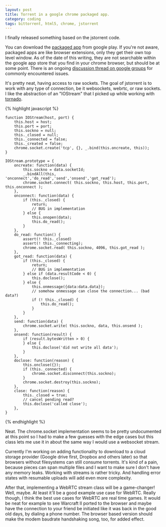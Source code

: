 ```yaml
---
layout: post
title: Torrent in a google chrome packaged app.
category: coding
tags: bittorrent, html5, chrome, jstorrent
---
```


I finally released something based on the jstorrent code. 

You can download the <a
href="https://chrome.google.com/webstore/detail/jstorrent/anhdpjpojoipgpmfanmedjghaligalgb">packaged app</a> from
google play. If you're not aware, packaged apps are like browser
extensions, only they get their own top level window. As of the date
of this writing, they are not searchable within the google app store
that you find in your chrome browser, but should be at some point. There is an ongoing <a href="https://groups.google.com/forum/?fromgroups=#!topic/chromebook-central/DXJmD1ZUK2Q">discussion thread on google groups</a> for commonly encountered issues.

It's pretty neat, having access to raw sockets. The goal of jstorrent is to work with any type of connection, be it websockets, webrtc, or raw sockets. I like the abstraction of an "IOStream" that I picked up while working with <a href="https://github.com/facebook/tornado">tornado</a>.

{% highlight javascript %}

    function IOStream(host, port) {
        this.host = host;
        this.port = port;
        this.sockno = null;
        this._closed = null;
        this._connected = false;
        this._created = false;
        chrome.socket.create('tcp', {}, _.bind(this.oncreate, this));
    }

    IOStream.prototype = {
        oncreate: function(data) {
            this.sockno = data.socketId;
            _.bindAll(this, 'onconnect','do_read','send','onsend','got_read');
            chrome.socket.connect( this.sockno, this.host, this.port, this.onconnect );
        },
        onconnect: function(data) {
            if (this._closed) {
                return;
                // BUG in implementation
            } else {
                this.onopen(data);
                this.do_read();
            }
        },
        do_read: function() {
            assert(! this._closed)
            assert(! this._connecting);
            chrome.socket.read( this.sockno, 4096, this.got_read );
        },
        got_read: function(data) {
            if (this._closed) {
                return;
                // BUG in implementation
            } else if (data.resultCode < 0) {
                this.doclose();
            } else {
                this.onmessage({data:data.data});
                // somehow onmessage can close the connection... (bad data?)
                if (! this._closed) {
                    this.do_read();
                }
            }
        },
        send: function(data) {
            chrome.socket.write( this.sockno, data, this.onsend );
        },
        onsend: function(result) {
            if (result.bytesWritten > 0) {
            } else {
                this.doclose('did not write all data');
            }
        },
        doclose: function(reason) {
            this.onclose({});
            if (this._connected) {
                chrome.socket.disconnect(this.sockno);
            }
            chrome.socket.destroy(this.sockno);
        },
        close: function(reason) {
            this._closed = true;
            // cancel pending read?
            this.doclose('called close');
        },
    }

{% endhighlight %}

Neat. The chrome.socket implementation seems to be pretty undocumented
at this point so I had to make a few guesses with the edge cases but
this class lets me use it in about the same way I would use a
websocket stream.

Currently I'm working on adding functionality to download to a cloud
storage provider (Google drive first, Dropbox and others later) so
that browsers without filesystems can still consume torrents. It's
kind of a pain, because pieces can span multiple files and I want to
make sure I don't have any memory leaks. Working with streams is
rather tricky. And handling error states with resumable uploads will
add even more complexity.

After that, implementing a WebRTC stream class will be a game-changer!
Well, maybe. At least it'll be a good example use case for
WebRTC. Really though, I think the best use cases for WebRTC are real
time games. It would be neat for example to see Warcraft II ported to
the browser and maybe have the connection to your friend be initiated
like it was back in the good old days, by dialing a phone number. The
browser based version should make the modem baudrate handshaking song,
too, for added effect.
